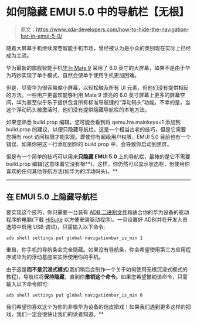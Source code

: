 # 如何隐藏 EMUI 5.0 中的导航栏【无根】

> 原文：<https://www.xda-developers.com/how-to-hide-the-navigation-bar-in-emui-5-0/>

随着大屏幕手机继续席卷智能手机市场，曾经被认为是小众的类别现在实际上已经成为主流。

华为最新的旗舰智能手机[华为 Mate 9](https://forum.xda-developers.com/mate-9) 采用了 6.0 英寸的大屏幕，如果不是由于华为巧妙实现了单手模式，自然会使单手使用手机更加困难。

但是，尽管华为很容易缩小屏幕，以轻松触及所有 UI 元素，但他们没有提供相反的方法。一些用户更喜欢能够利用 Mate 9 漂亮的 6.0 英寸屏幕上更多的屏幕空间，华为甚至似乎乐于提供包含所有标准导航键的“浮动码头”功能。不幸的是，当这个浮动码头被激活时，他们没有提供隐藏导航栏的本地方法。

如果您熟悉 build.prop 编辑，您可能会看到将 qemu.hw.mainkeys=1 添加到 build.prop 的建议，以便只隐藏导航栏。这是一个相当古老的技巧，但是它需要您拥有 root 访问权限才能实现。即使你有超级用户权限，EMUI 5.0 目前也有一个错误，如果你把这一行添加到你的 build.prop 中，会导致你启动到黑屏。

但是有一个简单的技巧可以用来**只隐藏 EMUI 5.0** 上的导航栏，最棒的是它不需要 build.prop 编辑(这意味着它没有根**)。这样，你仍然可以显示状态栏，但使用你喜欢的任何其他导航方法(如华为的浮动码头)。**

 *** * *

## 在 EMUI 5.0 上隐藏导航栏

要实现这个技巧，你只需要一台装有 [ADB 二进制文件](https://www.xda-developers.com/google-releases-separate-adb-and-fastboot-binary-downloads/)和适合你的华为设备的驱动程序的电脑(下载 [HiSuite](http://consumer.huawei.com/minisite/HiSuite_en/index.html) 以方便安装驱动程序)。一旦设置好 ADB(并在开发人员选项中启用 USB 调试)，只需输入以下命令:

`adb shell settings put global navigationbar_is_min 1`

重启，你手机的导航条会完全隐藏。如果没有导航条，你会希望使用第三方应用程序或华为的浮动基座来实际使用你的手机。

由于这是**而不是沉浸式模式**(我们稍后会制作一个关于如何使用无根沉浸式模式的教程)，导航栏将**保持隐藏**，直到你**撤销这个命令**。如果您希望撤销该命令，只需输入以下命令即可:

`adb shell settings put global navigationbar_is_min 0`

我们希望你喜欢这个为你的非根华为设备的俏皮把戏！如果我们遇到更多这样的把戏，我们一定会很快让我们的读者知道。**